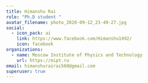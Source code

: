 ```yaml
---
title: Himanshu Rai
role: "Ph.D student "
avatar_filename: photo_2020-09-12_23-49-27.jpg
social:
  - icon_pack: ai
    link: https://www.facebook.com/Himanshu1492/
    icon: facebook
organizations:
  - name: Moscow Institute of Physics and Technology
    url: https://mipt.ru
email: himanshurairai560@gmail.com
superuser: true
---
```


